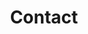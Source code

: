---
title: "Contact"
description: "Komunity Design is a creative consulting agency that approaches design in a social, inclusive and participatory manner."
---